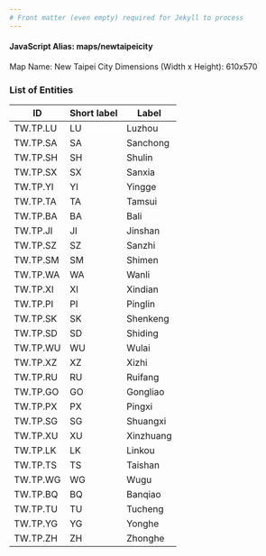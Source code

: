 ```yaml
---
# Front matter (even empty) required for Jekyll to process
---
```


#### JavaScript Alias: maps/newtaipeicity

Map Name: New Taipei City
Dimensions (Width x Height): 610x570





### List of Entities

ID | Short label | Label
---|---|---|
TW.TP.LU | LU | Luzhou
TW.TP.SA | SA | Sanchong
TW.TP.SH | SH | Shulin
TW.TP.SX | SX | Sanxia		
TW.TP.YI | YI | Yingge
TW.TP.TA | TA | Tamsui
TW.TP.BA | BA | Bali
TW.TP.JI | JI | Jinshan		
TW.TP.SZ | SZ | Sanzhi
TW.TP.SM | SM | Shimen
TW.TP.WA | WA | Wanli
TW.TP.XI | XI | Xindian		
TW.TP.PI | PI | Pinglin
TW.TP.SK | SK | Shenkeng
TW.TP.SD | SD | Shiding
TW.TP.WU | WU | Wulai		
TW.TP.XZ | XZ | Xizhi
TW.TP.RU | RU | Ruifang
TW.TP.GO | GO | Gongliao
TW.TP.PX | PX | Pingxi		
TW.TP.SG | SG | Shuangxi
TW.TP.XU | XU | Xinzhuang
TW.TP.LK | LK | Linkou
TW.TP.TS | TS | Taishan		
TW.TP.WG | WG | Wugu
TW.TP.BQ | BQ | Banqiao
TW.TP.TU | TU | Tucheng
TW.TP.YG | YG | Yonghe		
TW.TP.ZH | ZH | Zhonghe